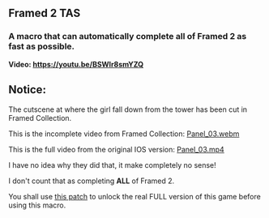 ## Framed 2 TAS
### A macro that can automatically complete all of Framed 2 as fast as possible. 
**Video: https://youtu.be/BSWlr8smYZQ**


## Notice: 

The cutscene at where the girl fall down from the tower has been cut in Framed Collection. 

This is the incomplete video from Framed Collection: 
[Panel_03.webm](https://github.com/happymimimix/Framed-Collection-Incomplete-Panel-Fix/assets/107282563/0eb932b1-975d-4101-841b-e43c6e4cac69)

This is the full video from the original IOS version: 
[Panel_03.mp4](https://github.com/happymimimix/Framed-Collection-Incomplete-Panel-Fix/assets/107282563/163cbb6f-3231-4bd3-9b33-bebf6393fd0a)

I have no idea why they did that, it make completely no sense! 

I don't count that as completing **ALL** of Framed 2. 

You shall use [this patch](https://github.com/happymimimix/Framed-Collection-Incomplete-Panel-Fix/releases) to unlock the real FULL version of this game before using this macro. 
